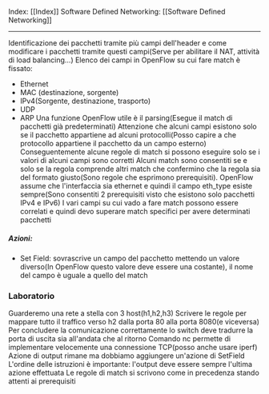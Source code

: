 Index: [[Index]]
Software Defined Networking: [[Software Defined Networking]]

---
Identificazione dei pacchetti tramite più campi dell'header e come modificare i pacchetti tramite questi campi(Serve per abilitare il NAT, attività di load balancing...)
Elenco dei campi in OpenFlow su cui fare match è fissato:
- Ethernet
- MAC (destinazione, sorgente)
- IPv4(Sorgente, destinazione, trasporto)
- UDP
- ARP
Una funzione OpenFlow utile è il parsing(Esegue il match di pacchetti già predeterminati)
Attenzione che alcuni campi esistono solo se il pacchetto appartiene ad alcuni protocolli(Posso capire a che protocollo appartiene il pacchetto da un campo esterno)
Conseguentemente alcune regole di match si possono eseguire solo se i valori di alcuni campi sono corretti
Alcuni match sono consentiti se e solo se la regola comprende altri match che confermino che la regola sia del formato giusto(Sono regole che esprimono prerequisiti).
OpenFlow assume che l'interfaccia sia ethernet e quindi il campo eth_type esiste sempre(Sono consentiti 2 prerequisiti visto che esistono solo pacchetti IPv4 e IPv6)
I vari campi su cui vado a fare match possono essere correlati e quindi devo superare match specifici per avere determinati pacchetti
##### Azioni:
- Set Field: sovrascrive un campo del pacchetto mettendo un valore diverso(In OpenFlow questo valore deve essere una costante), il nome del campo è uguale a quello del match

### Laboratorio
Guarderemo una rete a stella con 3 host(h1,h2,h3)
Scrivere le regole per mappare tutto il traffico verso h2 dalla porta 80 alla porta 8080(e viceversa)
Per concludere la comunicazione correttamente lo switch deve tradurre la porta di uscita sia all'andata che al ritorno
Comando nc permette di implementare velocemente una connessione TCP(posso anche usare iperf)
Azione di output rimane ma dobbiamo aggiungere un'azione di SetField
L'ordine delle istruzioni è importante: l'output deve essere sempre l'ultima azione effettuata
Le regole di match si scrivono come in precedenza stando attenti ai prerequisiti